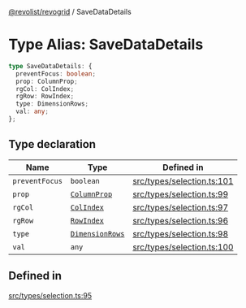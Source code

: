 [@revolist/revogrid](README.md) / SaveDataDetails

# Type Alias: SaveDataDetails

```ts
type SaveDataDetails: {
  preventFocus: boolean;
  prop: ColumnProp;
  rgCol: ColIndex;
  rgRow: RowIndex;
  type: DimensionRows;
  val: any;
};
```

## Type declaration

| Name | Type | Defined in |
| ------ | ------ | ------ |
| `preventFocus` | `boolean` | [src/types/selection.ts:101](https://github.com/revolist/revogrid/blob/74012ec30398bf39d0acc929bd7f7963856aba4e/src/types/selection.ts#L101) |
| `prop` | [`ColumnProp`](TypeAlias.ColumnProp.md) | [src/types/selection.ts:99](https://github.com/revolist/revogrid/blob/74012ec30398bf39d0acc929bd7f7963856aba4e/src/types/selection.ts#L99) |
| `rgCol` | [`ColIndex`](TypeAlias.ColIndex.md) | [src/types/selection.ts:97](https://github.com/revolist/revogrid/blob/74012ec30398bf39d0acc929bd7f7963856aba4e/src/types/selection.ts#L97) |
| `rgRow` | [`RowIndex`](TypeAlias.RowIndex.md) | [src/types/selection.ts:96](https://github.com/revolist/revogrid/blob/74012ec30398bf39d0acc929bd7f7963856aba4e/src/types/selection.ts#L96) |
| `type` | [`DimensionRows`](TypeAlias.DimensionRows.md) | [src/types/selection.ts:98](https://github.com/revolist/revogrid/blob/74012ec30398bf39d0acc929bd7f7963856aba4e/src/types/selection.ts#L98) |
| `val` | `any` | [src/types/selection.ts:100](https://github.com/revolist/revogrid/blob/74012ec30398bf39d0acc929bd7f7963856aba4e/src/types/selection.ts#L100) |

## Defined in

[src/types/selection.ts:95](https://github.com/revolist/revogrid/blob/74012ec30398bf39d0acc929bd7f7963856aba4e/src/types/selection.ts#L95)
